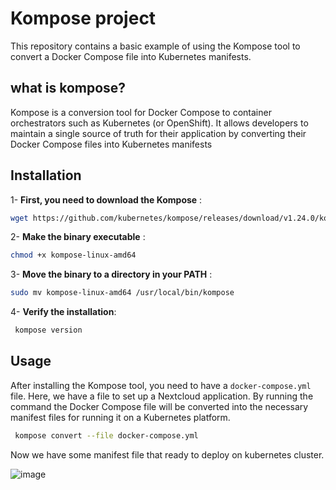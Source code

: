 # Kompose project
This repository contains a basic example of using the Kompose tool to convert a Docker Compose file into Kubernetes manifests.

## what is kompose?
Kompose is a conversion tool for Docker Compose to container orchestrators such as Kubernetes (or OpenShift). It allows developers to maintain a single source of truth for their application by converting their Docker Compose files into Kubernetes manifests

## Installation 
1- **First, you need to download the Kompose** :
```bash
wget https://github.com/kubernetes/kompose/releases/download/v1.24.0/kompose-linux-amd64
```
2- **Make the binary executable** : 
```bash
chmod +x kompose-linux-amd64
```
3- **Move the binary to a directory in your PATH** :
```bash
sudo mv kompose-linux-amd64 /usr/local/bin/kompose
```
4- **Verify the installation**:
```bash
 kompose version
```
## Usage
After installing the Kompose tool, you need to have a `docker-compose.yml` file. Here, we have a file to set up a Nextcloud application. By running the command the Docker Compose file will be converted into the necessary manifest files for running it on a Kubernetes platform.
```bash
 kompose convert --file docker-compose.yml
```
Now we have some manifest file that ready to deploy on kubernetes cluster.

![image](https://github.com/user-attachments/assets/e4d85303-144a-4b35-aca4-b2226da5f42d)


